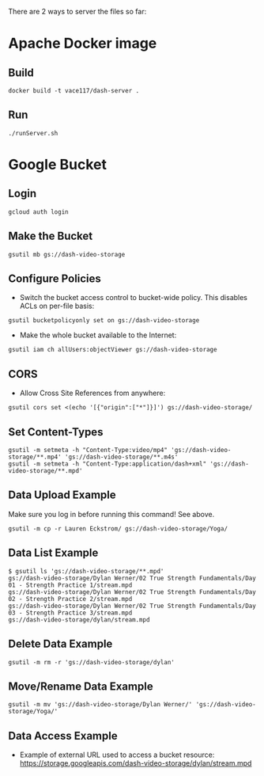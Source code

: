 There are 2 ways to server the files so far:

# Apache Docker image
## Build 
```text
docker build -t vace117/dash-server .
```

## Run
```text
./runServer.sh
```

# Google Bucket
## Login
```text
gcloud auth login
```

## Make the Bucket
```text
gsutil mb gs://dash-video-storage
```

## Configure Policies
* Switch the bucket access control to bucket-wide policy. This disables ACLs on per-file basis:
```text
gsutil bucketpolicyonly set on gs://dash-video-storage
```
* Make the whole bucket available to the Internet:
```text
gsutil iam ch allUsers:objectViewer gs://dash-video-storage
```

## CORS
* Allow Cross Site References from anywhere:
```text
gsutil cors set <(echo '[{"origin":["*"]}]') gs://dash-video-storage/
```

## Set Content-Types
```text
gsutil -m setmeta -h "Content-Type:video/mp4" 'gs://dash-video-storage/**.mp4' 'gs://dash-video-storage/**.m4s'
gsutil -m setmeta -h "Content-Type:application/dash+xml" 'gs://dash-video-storage/**.mpd'
```

## Data Upload Example
Make sure you log in before running this command! See above.

```text
gsutil -m cp -r Lauren Eckstrom/ gs://dash-video-storage/Yoga/
```

## Data List Example
```text
$ gsutil ls 'gs://dash-video-storage/**.mpd'
gs://dash-video-storage/Dylan Werner/02 True Strength Fundamentals/Day 01 - Strength Practice 1/stream.mpd
gs://dash-video-storage/Dylan Werner/02 True Strength Fundamentals/Day 02 - Strength Practice 2/stream.mpd
gs://dash-video-storage/Dylan Werner/02 True Strength Fundamentals/Day 03 - Strength Practice 3/stream.mpd
gs://dash-video-storage/dylan/stream.mpd
```

## Delete Data Example
```text
gsutil -m rm -r 'gs://dash-video-storage/dylan'
```

## Move/Rename Data Example
```text
gsutil -m mv 'gs://dash-video-storage/Dylan Werner/' 'gs://dash-video-storage/Yoga/'
```

## Data Access Example
* Example of external URL used to access a bucket resource:
https://storage.googleapis.com/dash-video-storage/dylan/stream.mpd